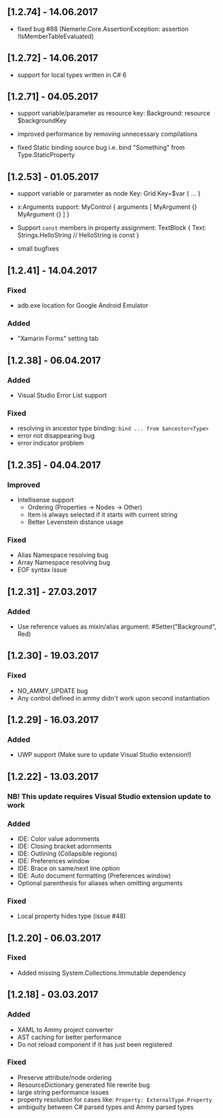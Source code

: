 ## [1.2.74] - 14.06.2017

* fixed bug #88 (Nemerle.Core.AssertionException: assertion !IsMemberTableEvaluated)

## [1.2.72] - 14.06.2017

* support for local types written in C# 6

## [1.2.71] - 04.05.2017

* support variable/parameter as resource key:
  Background: resource $backgroundKey

* improved performance by removing unnecessary compilations

* fixed Static binding source bug i.e.
  bind "Something" from Type.StaticProperty

## [1.2.53] - 01.05.2017

* support variable or parameter as node Key:
  Grid Key=$var {
    ...
  }

* x:Arguments support:
  MyControl {
    arguments [
      MyArgument {}
      MyArgument {}
    ]
  }

* Support `const` members in property assignment:
  TextBlock {
    Text: Strings.HelloString // HelloString is const
  }
  
* small bugfixes

## [1.2.41] - 14.04.2017

### Fixed
* adb.exe location for Google Android Emulator

### Added
* "Xamarin Forms" setting tab

## [1.2.38] - 06.04.2017

### Added
* Visual Studio Error List support

### Fixed
* resolving in ancestor type binding:  `bind ... from $ancestor<Type>`
* error not disappearing bug
* error indicator problem

## [1.2.35] - 04.04.2017

### Improved
* Intellisense support 
  - Ordering (Properties -> Nodes -> Other)
  - Item is always selected if it starts with current string
  - Better Levenstein distance usage

### Fixed
* Alias Namespace resolving bug
* Array Namespace resolving bug
* EOF syntax issue

## [1.2.31] - 27.03.2017

### Added
* Use reference values as mixin/alias argument:
  #Setter("Background", Red)

## [1.2.30] - 19.03.2017

### Fixed
* NO_AMMY_UPDATE bug
* Any control defined in ammy didn't work upon second instantiation

## [1.2.29] - 16.03.2017

### Added
* UWP support (Make sure to update Visual Studio extension!)

## [1.2.22] - 13.03.2017

### NB! This update requires Visual Studio extension update to work

### Added
* IDE: Color value adornments
* IDE: Closing bracket adornments
* IDE: Outlining (Collapsible regions)
* IDE: Preferences window
* IDE: Brace on same/next line option
* IDE: Auto document formatting (Preferences window)
* Optional parenthesis for aliases when omitting arguments

### Fixed
* Local property hides type (issue #48)

## [1.2.20] - 06.03.2017

### Fixed
* Added missing System.Collections.Immutable dependency

## [1.2.18] - 03.03.2017

### Added
* XAML to Ammy project converter
* AST caching for better performance
* Do not reload component if it has just been registered

### Fixed
* Preserve attribute/node ordering
* ResourceDictionary generated file rewrite bug
* large string performance issues
* property resolution for cases like: `Property: ExternalType.Property`
* ambiguity between C# parsed types and Ammy parsed types